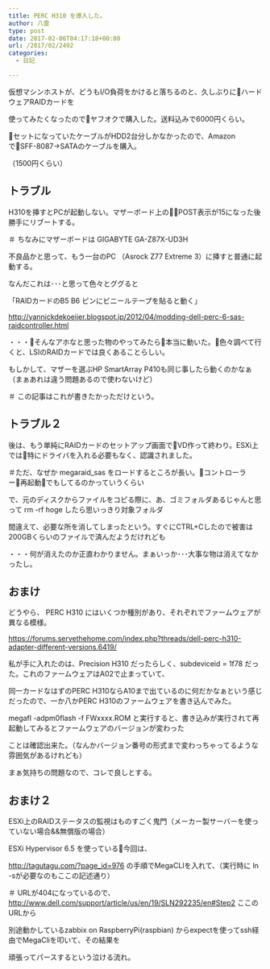 ```yaml
---
title: PERC H310 を導入した。
author: 八雲
type: post
date: 2017-02-06T04:17:18+00:00
url: /2017/02/2492
categories:
  - 日記

---
```

仮想マシンホストが、どうもI/O負荷をかけると落ちるのと、久しぶりにハードウェアRAIDカードを
  
使ってみたくなったのでヤフオクで購入した。送料込みで6000円くらい。

セットになっていたケーブルがHDD2台分しかなかったので、AmazonでSFF-8087->SATAのケーブルを購入。
  
（1500円くらい）

## トラブル

H310を挿すとPCが起動しない。マザーボード上のPOST表示が15になった後勝手にリブートする。
  
＃ ちなみにマザーボードは GIGABYTE GA-Z87X-UD3H
  
不良品かと思って、もう一台のPC （Asrock Z77 Extreme 3）に挿すと普通に起動する。
  
なんだこれは･･･と思って色々とググると

「RAIDカードのB5 B6 ピンにビニールテープを貼ると動く」
  
http://yannickdekoeijer.blogspot.jp/2012/04/modding-dell-perc-6-sas-raidcontroller.html

・・・そんなアホなと思った物のやってみたら本当に動いた。色々調べて行くと、LSIのRAIDカードでは良くあることらしい。
  
もしかして、マザーを選ぶHP SmartArray P410も同じ事したら動くのかなぁ（まぁあれは違う問題あるので使わないけど）
  
＃ この記事はこれが書きたかっただけという。

## トラブル２

後は、もう単純にRAIDカードのセットアップ画面でVD作って終わり。ESXi上では特にドライバを入れる必要もなく、認識されました。
  
＃ただ、なぜか megaraid_sas をロードするところが長い。コントローラー再起動でもしてるのかっていうくらい

で、元のディスクからファイルをコピる際に、あ、ゴミフォルダあるじゃんと思って rm -rf hoge したら思いっきり対象フォルダ
  
間違えて、必要な所を消してしまったという。すぐにCTRL+Cしたので被害は200GBくらいのファイルで済んだようだけれども
  
・・・何が消えたのか正直わかりません。まぁいっか･･･大事な物は消えてなかったし。

## おまけ

どうやら、 PERC H310 にはいくつか種別があり、それぞれでファームウェアが異なる模様。
  
https://forums.servethehome.com/index.php?threads/dell-perc-h310-adapter-different-versions.6419/

私が手に入れたのは、Precision H310 だったらしく、subdeviceid = 1f78 だった。これのファームウェアはA02で止まっていて、
  
同一カードなはずのPERC H310ならA10まで出ているのに何だかなぁという感じだったので、一か八かPERC H310のファームウェアを書き込んでみた。
  
megafl -adpm0flash -f FWxxxx.ROM と実行すると、書き込みが実行されて再起動してみるとファームウェアのバージョンが変わった
  
ことは確認出来た。（なんかバージョン番号の形式まで変わっちゃってるような雰囲気があるけれども）
  
まぁ気持ちの問題なので、コレで良しとする。

## おまけ２

ESXi上のRAIDステータスの監視はものすごく鬼門（メーカー製サーバーを使っていない場合&&無償版の場合）
  
ESXi Hypervisor 6.5 を使っている今回は、
  
http://tagutagu.com/?page_id=976 の手順でMegaCLIを入れて、（実行時に ln -sが必要なのもここの記述通り）
  
＃ URLが404になっているので、 http://www.dell.com/support/article/us/en/19/SLN292235/en#Step2 ここのURLから
  
別途動かしているzabbix on RaspberryPi(raspbian) からexpectを使ってssh経由でMegaCliを叩いて、その結果を
  
頑張ってパースするという泣ける流れ。